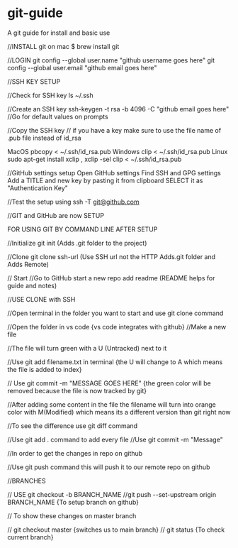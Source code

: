 # git-guide
A git guide for install and basic use


//INSTALL
git on mac $ brew install git

//LOGIN
git config --global user.name "github username goes here"
git config --global user.email "github email goes here"

//SSH KEY SETUP

 //Check for SSH key
 ls ~/.ssh

 //Create an SSH key
 ssh-keygen -t rsa -b 4096 -C "github email goes here"    //Go for default values on prompts

 //Copy the SSH key   // if you have a key make sure to use the file name of .pub file instead of id_rsa
 
 MacOS    pbcopy < ~/.ssh/id_rsa.pub
 Windows  clip < ~/.ssh/id_rsa.pub
 Linux    sudo apt-get install xclip , xclip -sel clip < ~/.ssh/id_rsa.pub

 //GitHub settings setup
   Open GitHub settings 
   Find SSH and GPG settings
   Add a TITLE and new key by pasting it from clipboard SELECT it as "Authentication Key"

//Test the setup using 
ssh -T git@github.com

//GIT and GitHub are now SETUP


FOR USING GIT BY COMMAND LINE AFTER SETUP

//Initialize 
git init (Adds .git folder to the project)

//Clone 
git clone ssh-url (Use SSH url not the HTTP Adds.git folder and Adds Remote)

// Start 
 //Go to GitHub start a new repo add readme (README helps for guide and notes)
 
 //USE CLONE with SSH 
 
 //Open terminal in the folder you want to start and use git clone command

 //Open the folder in vs code {vs code integrates with github}
  //Make a new file
  
  //The file will turn green with a U (Untracked) next to it
  
  //Use git add filename.txt in terminal {the U will change to A which means the file is added to index}

  // Use git commit -m "MESSAGE GOES HERE" {the green color will be removed because the file is now tracked by git}

  //After adding some content in the file the filename will turn into orange color with M(Modified) which means its a different version than git right now 

  //To see the difference use git diff command 


  //Use git add . command to add every file 
  //Use git commit -m "Message"

  //In order to get the changes in repo on github 
  
  //Use git push command this will push it to our remote repo on github

  
  
  
  //BRANCHES

  
  // USE git checkout -b BRANCH_NAME
  //git push --set-upstream origin BRANCH_NAME {To setup branch on github}

  // To show these changes on master branch
  
   // git checkout master {switches us to main branch}
   // git status {To check current branch}
